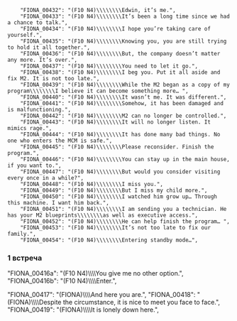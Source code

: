        "FIONA_00432": "(F10 N4)\\\\\\\\Edwin, it’s me.",
        "FIONA_00433": "(F10 N4)\\\\\\\\It’s been a long time since we had a chance to talk.",
        "FIONA_00434": "(F10 N4)\\\\\\\\I hope you’re taking care of yourself.",
        "FIONA_00435": "(F10 N4)\\\\\\\\Knowing you, you are still trying to hold it all together.",
        "FIONA_00436": "(F10 N4)\\\\\\\\But, the company doesn’t matter any more. It’s over.",
        "FIONA_00437": "(F10 N4)\\\\\\\\You need to let it go.",
        "FIONA_00438": "(F10 N4)\\\\\\\\I beg you. Put it all aside and fix M2. It is not too late.",
        "FIONA_00439": "(F10 N4)\\\\\\\\While the M2 began as a copy of my program\\\\\\\\I believe it can become something more… ",
        "FIONA_00440": "(F10 N4)\\\\\\\\It wasn’t me. It was different.",
        "FIONA_00441": "(F10 N4)\\\\\\\\Somehow, it has been damaged and is malfunctioning.",
        "FIONA_00442": "(F10 N4)\\\\\\\\M2 can no longer be controlled.",
        "FIONA_00443": "(F10 N4)\\\\\\\\It will no longer listen. It mimics rage.",
        "FIONA_00444": "(F10 N4)\\\\\\\\It has done many bad things. No one who enters the MCM is safe.",
        "FIONA_00445": "(F10 N4)\\\\\\\\Please reconsider. Finish the program.",
        "FIONA_00446": "(F10 N4)\\\\\\\\You can stay up in the main house, if you want to.",
        "FIONA_00447": "(F10 N4)\\\\\\\\But would you consider visiting every once in a while?",
        "FIONA_00448": "(F10 N4)\\\\\\\\I miss you.",
        "FIONA_00449": "(F10 N4)\\\\\\\\But I miss my child more.",
        "FIONA_00450": "(F10 N4)\\\\\\\\I watched him grow up… Through this machine. I want him back.",
        "FIONA_00451": "(F10 N4)\\\\\\\\I am sending you a technician. He has your M2 blueprints\\\\\\\\as well as executive access.",
        "FIONA_00452": "(F10 N4)\\\\\\\\He can help finish the program… ",
        "FIONA_00453": "(F10 N4)\\\\\\\\It’s not too late to fix our family.",
        "FIONA_00454": "(F10 N4)\\\\\\\\Entering standby mode…",

### 1 встреча
"FIONA_00416a": "(F10 N4)\\\\\\\\You give me no other option.",
"FIONA_00416b": "(F10 N4)\\\\\\\\Enter.",

"FIONA_00417": "(FIONA)\\\\\\\\And here you are.",
"FIONA_00418": "(FIONA)\\\\\\\\Despite the circumstance, it is nice to meet you face to face.",
"FIONA_00419": "(FIONA)\\\\\\\\It is lonely down here.",
